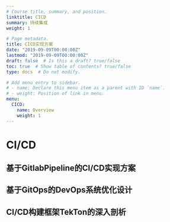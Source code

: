 ```yaml
---
# Course title, summary, and position.
linktitle: CICD
summary: 持续集成
weight: 1

# Page metadata.
title: CICD实现方案
date: "2019-09-09T00:00:00Z"
lastmod: "2019-09-09T00:00:00Z"
draft: false  # Is this a draft? true/false
toc: true  # Show table of contents? true/false
type: docs  # Do not modify.

# Add menu entry to sidebar.
# - name: Declare this menu item as a parent with ID `name`.
# - weight: Position of link in menu.
menu:
  CICD:
    name: Overview
    weight: 1
---
```


# CI/CD

## 基于GitlabPipeline的CI/CD实现方案

## 基于GitOps的DevOps系统优化设计

## CI/CD构建框架TekTon的深入剖析

